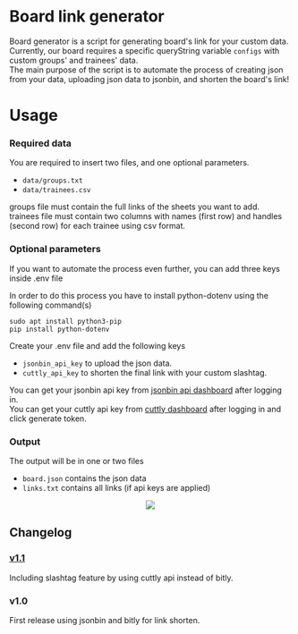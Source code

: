 # Board link generator
Board generator is a script for generating board's link for your custom data. <br>
Currently, our board requires a specific queryString variable `configs` with custom groups' and trainees' data. <br>
The main purpose of the script is to automate the process of creating json from your data, uploading json data to jsonbin, and shorten the board's link!

# Usage
### Required data
You are required to insert two files, and one optional parameters.
- `data/groups.txt`
- `data/trainees.csv` 

groups file must contain the full links of the sheets you want to add. <br>
trainees file must contain two columns with names (first row) and handles (second row) for each trainee using csv format.

### Optional parameters
If you want to automate the process even further, you can add three keys inside .env file

In order to do this process you have to install python-dotenv using the following command(s)
```
sudo apt install python3-pip
pip install python-dotenv
```

Create your .env file and add the following keys
- `jsonbin_api_key` to upload the json data.
- `cuttly_api_key` to shorten the final link with your custom slashtag.

You can get your jsonbin api key from [jsonbin api dashboard](https://jsonbin.io/api-keys) after logging in. <br>
You can get your cuttly api key from [cuttly dashboard](https://cutt.ly/edit) after logging in and click generate token. <br>

### Output
The output will be in one or two files
- `board.json` contains the json data
- `links.txt` contains all links (if api keys are applied) 

<p align="center">
  <img src="https://ibb.co/zr2CyQH" />
</p>

## Changelog
### [v1.1](https://github.com/icpc-scu-community/board-link-generator/tree/v1.1)
Including slashtag feature by using cuttly api instead of bitly.

### v1.0
First release using jsonbin and bitly for link shorten.
